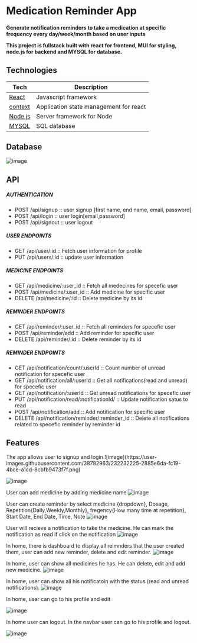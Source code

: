 <h1> Medication Reminder App</h1>
<h4> Generate notification reminders to take a medication at specific frequency every day/week/month based on user inputs
 
This project is fullstack built with react for frontend, MUI for styling, node.js for backend and MYSQL for database. </h4>

 <h2> Technologies </h2>

| **Tech** | **Description** |
|----------|-------|
|  [React](https://facebook.github.io/react/)  |   Javascript framework   |
|  [context](https://legacy.reactjs.org/docs/context.html)  |   Application state management for react    |
|  [Node.js](https://nodejs.org/en)  |   Server framework for Node   |
|  [MYSQL](https://www.mysql.com/)  |   SQL database    |

 
 <h2> Database </h2>
 
 ![image](https://user-images.githubusercontent.com/38782963/232235033-79a7853c-9eb9-4dfe-9660-f15d9d1d18ee.png)

 <h2> API  </h2>
 <h5> AUTHENTICATION </h5>
 <ul>
  <li>  POST /api/signup  :: user signup [first name, end name, email, password]</li>
  <li>  POST /api/login   :: user login[email,password] </li>
  <li>  POST /api/signout :: user logout</li>
</ul>
 
  <h5> USER ENDPOINTS </h5>
 <ul>
  <li> GET /api/user/:id  :: Fetch user information for profile </li>
  <li> PUT /api/users/:id :: update user information</li>
</ul>  
 
  <h5> MEDICINE ENDPOINTS </h5>
  <ul>
  <li> GET /api/medicine/:user_id  :: Fetch all medecines for specefic user</li>
  <li> POST /api/medicine/:user_id :: Add medicine for specific user</li>
  <li> DELETE /api/medicine/:id    :: Delete medicine by its id</li>
</ul>  
 
 <h5> REMINDER ENDPOINTS </h5>
 <ul>
  <li> GET /api/reminder/:user_id  :: Fetch all reminders for specefic user</li>
  <li> POST /api/reminder/add :: Add reminder for specific user</li>
  <li> DELETE /api/reminder/:id    :: Delete reminder by its id</li>
</ul>  
 
 <h5> REMINDER ENDPOINTS </h5>
 <ul>
  <li> GET /api/notification/count/:userId         :: Count number of unread notification for specefic user</li>
  <li> GET  /api/notification/all/:userId          :: Get all notifications(read and unread) for specefic user</li>
  <li> GET /api/notification/:userId               :: Get unread notifications for specefic user</li>
  <li> PUT /api/notification/read/:notificationId/ :: Update notification satus to read</li>
  <li> POST /api/notification/add :: Add notification for specific user</li>
  <li> DELETE /api/notification/reminder/:reminder_id    :: Delete all notifications related to specefic reminder by  reminder id</li>
</ul>  
 
 
<h2> Features </h2>
The app allows user to signup and login
![image](https://user-images.githubusercontent.com/38782963/232232225-2885e6da-fc19-4bce-a1cd-8cbfb9473f7f.png)

![image](https://user-images.githubusercontent.com/38782963/232232276-10edf3bc-b959-4fa5-b7fa-1c7116bef53e.png)

User can add medicine by adding medicine name
![image](https://user-images.githubusercontent.com/38782963/232232508-dffcb03f-17d3-485e-8ccc-ff278fc6b022.png)

 User can create reminder by select medicine {dropdown}, Dosage, Repetition{Daily,Weekly,Monthly}, fregency{How many time at repetition}, Start Date, End Date, Time, Note
![image](https://user-images.githubusercontent.com/38782963/232232729-04a7b8a6-bf35-4d42-a041-50e2ec988667.png)

User will recieve a notification to take the medicine. He can mark the notification as read if click on the notification
![image](https://user-images.githubusercontent.com/38782963/232232906-cdb826f6-b887-41ff-b0c6-6b4aea8e601d.png)

In home, there is dashboard to display all reimnders that the user created them, user can add new reminder, delete and edit reminder.
![image](https://user-images.githubusercontent.com/38782963/232232973-c71f60e7-8e4a-4a7c-b251-0e196c8dee8d.png)

In home, user can show all medicines he has. He can delete, edit and add new medicine.
![image](https://user-images.githubusercontent.com/38782963/232233065-ac7a3e9d-a247-441e-bf17-fb88268f0831.png)

In home, user can show all his notificatoin with the status (read and unread notifications).
![image](https://user-images.githubusercontent.com/38782963/232233154-cb067f7a-5aa2-4a3c-8d40-d18e9d94d6f6.png)

In home, user can go to his profile and edit 

![image](https://user-images.githubusercontent.com/38782963/232233196-c17fabcd-7c3b-4196-b642-9ed846313ee0.png)

In home user can logout.
In the navbar user can go to his profile and logout.

![image](https://user-images.githubusercontent.com/38782963/232233243-c6f08b84-8a7c-4273-9afb-56aa04e9254c.png)





